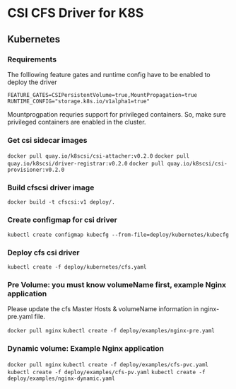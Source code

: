 # CSI CFS Driver for K8S

## Kubernetes
### Requirements

The folllowing feature gates and runtime config have to be enabled to deploy the driver

```
FEATURE_GATES=CSIPersistentVolume=true,MountPropagation=true
RUNTIME_CONFIG="storage.k8s.io/v1alpha1=true"
```

Mountprogpation requries support for privileged containers. So, make sure privileged containers are enabled in the cluster.

### Get csi sidecar images

```docker pull quay.io/k8scsi/csi-attacher:v0.2.0```
```docker pull quay.io/k8scsi/driver-registrar:v0.2.0```
```docker pull quay.io/k8scsi/csi-provisioner:v0.2.0```

### Build cfscsi driver image

```docker build -t cfscsi:v1 deploy/.```

### Create configmap for csi driver

```kubectl create configmap kubecfg --from-file=deploy/kubernetes/kubecfg```

### Deploy cfs csi driver

```kubectl create -f deploy/kubernetes/cfs.yaml```

### Pre Volume: you must know volumeName first, example Nginx application

Please update the cfs Master Hosts & volumeName information in nginx-pre.yaml file.

```docker pull nginx```
```kubectl create -f deploy/examples/nginx-pre.yaml```

### Dynamic volume: Example Nginx application

```docker pull nginx```
```kubectl create -f deploy/examples/cfs-pvc.yaml```
```kubectl create -f deploy/examples/cfs-pv.yaml```
```kubectl create -f deploy/examples/nginx-dynamic.yaml```